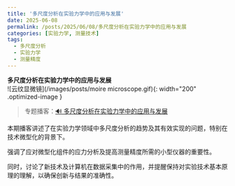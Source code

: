 ```yaml
---
title: '多尺度分析在实验力学中的应用与发展'
date: 2025-06-08
permalink: /posts/2025/06/08/多尺度分析在实验力学中的应用与发展
categories: [实验力学, 测量技术]
tags:
  - 多尺度分析
  - 实验力学
  - 测量精度 
---
```


**多尺度分析在实验力学中的应用与发展**  
![云纹显微镜](/images/posts/moire microscope.gif){: width="200" .optimized-image }


> 专题播客：[🔊 多尺度分析在实验力学中的应用与发展](https://monica.im/ai-podcast/share?id=73d2b550-df38-4674-af3d-bf0e48d2b19a)

本期播客讲述了在实验力学领域中多尺度分析的趋势及其有效实现的问题，特别在技术微型化的背景下。

强调了应对微型化组件的应力分析及提高测量精度所需的小型仪器的重要性。

同时，讨论了新技术及计算机在数据采集中的作用，并提醒保持对实验技术基本原理的理解，以确保创新与结果的准确性。